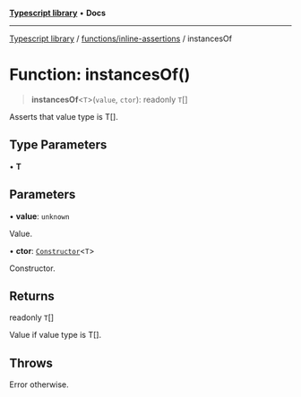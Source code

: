 [**Typescript library**](../../../index.md) • **Docs**

***

[Typescript library](../../../modules.md) / [functions/inline-assertions](../index.md) / instancesOf

# Function: instancesOf()

> **instancesOf**\<`T`\>(`value`, `ctor`): readonly `T`[]

Asserts that value type is T[].

## Type Parameters

• **T**

## Parameters

• **value**: `unknown`

Value.

• **ctor**: [`Constructor`](../../../types/function/interfaces/Constructor.md)\<`T`\>

Constructor.

## Returns

readonly `T`[]

Value if value type is T[].

## Throws

Error otherwise.
